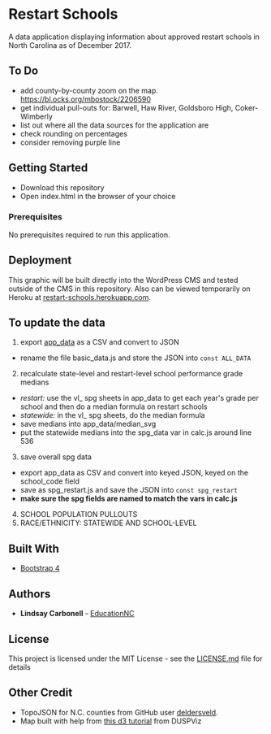 # Restart Schools

<!-- <img src="apple_ruler.png" /> -->

A data application displaying information about approved restart schools in North Carolina as of December 2017.

## To Do
- add county-by-county zoom on the map. https://bl.ocks.org/mbostock/2206590
- get individual pull-outs for: Barwell, Haw River, Goldsboro High, Coker-Wimberly
- list out where all the data sources for the application are
- check rounding on percentages
- consider removing purple line

## Getting Started

* Download this repository
* Open index.html in the browser of your choice

### Prerequisites

No prerequisites required to run this application.

## Deployment

This graphic will be built directly into the WordPress CMS and tested outside of the CMS in this repository.
Also can be viewed temporarily on Heroku at [restart-schools.herokuapp.com](restart-schools.herokuapp.com).

## To update the data

1. export [app_data](https://docs.google.com/spreadsheets/d/13rmGj4I6474HTwWnTejrxGKnU7yPt5lh_60iTVKCy0k/edit#gid=0) as a CSV and convert to JSON
  - rename the file basic_data.js and store the JSON into `const ALL_DATA`
2. recalculate state-level and restart-level school performance grade medians
  - _restart:_ use the vl_ spg sheets in app_data to get each year's grade per school and then do a median formula on restart schools
  - _statewide:_ in the vl_ spg sheets, do the median formula
  - save medians into app_data/median_svg
  - put the statewide medians into the spg_data var in calc.js around line 536
3. save overall spg data
  - export app_data as CSV and convert into keyed JSON, keyed on the school_code field
  - save as spg_restart.js and save the JSON into `const spg_restart`
  - **make sure the spg fields are named to match the vars in calc.js**
4. SCHOOL POPULATION PULLOUTS
5. RACE/ETHNICITY: STATEWIDE AND SCHOOL-LEVEL

## Built With

* [Bootstrap 4](https://v4-alpha.getbootstrap.com/getting-started/download/)

## Authors

* **Lindsay Carbonell** - [EducationNC](https://github.com/EducationNC)

## License

This project is licensed under the MIT License - see the [LICENSE.md](LICENSE.md) file for details

## Other Credit
- TopoJSON for N.C. counties from GitHub user [deldersveld](https://github.com/deldersveld/topojson/blob/master/countries/us-states/NC-37-north-carolina-counties.json).
- Map built with help from [this d3 tutorial](http://duspviz.mit.edu/d3-workshop/mapping-data-with-d3/) from DUSPViz
